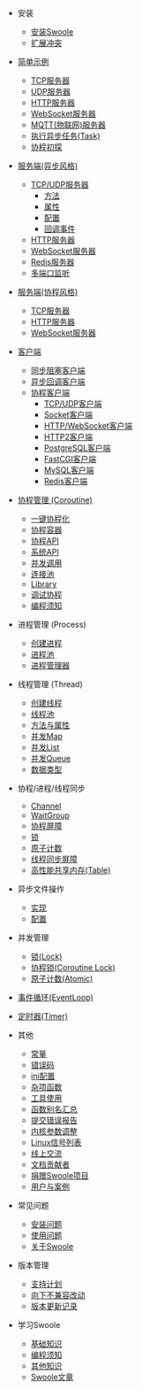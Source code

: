 * 安装
  * [安装Swoole](environment.md)
  * [扩展冲突](getting_started/extension.md)

* [简单示例](start/start_server.md)
  * [TCP服务器](start/start_tcp_server.md)
  * [UDP服务器](start/start_udp_server.md)
  * [HTTP服务器](start/start_http_server.md)
  * [WebSocket服务器](start/start_ws_server.md)
  * [MQTT(物联网)服务器](start/start_mqtt.md)
  * [执行异步任务(Task)](start/start_task.md)
  * [协程初探](start/coroutine.md)

* [服务端(异步风格)](server/init.md)
  * [TCP/UDP服务器](server/tcp_init.md)
    * [方法](server/methods.md)
    * [属性](server/properties.md)
    * [配置](server/setting.md)
    * [回调事件](server/events.md)
  * [HTTP服务器](http_server.md)
  * [WebSocket服务器](websocket_server.md)
  * [Redis服务器](redis_server.md)
  * [多端口监听](server/port.md)

* [服务端(协程风格)](server/co_init.md)
  * [TCP服务器](coroutine/server.md)
  * [HTTP服务器](coroutine/http_server.md)
  * [WebSocket服务器](coroutine/ws_server.md)

* [客户端](client_init.md)
  * [同步阻塞客户端](client.md)
  * [异步回调客户端](client_async.md)
  * [协程客户端](coroutine_client/init.md)
    * [TCP/UDP客户端](coroutine_client/client.md)
    * [Socket客户端](coroutine_client/socket.md)
    * [HTTP/WebSocket客户端](coroutine_client/http_client.md)
    * [HTTP2客户端](coroutine_client/http2_client.md)
    * [PostgreSQL客户端](coroutine_client/postgresql.md)
    * [FastCGI客户端](coroutine_client/fastcgi.md)
    * [MySQL客户端](coroutine_client/mysql.md)
    * [Redis客户端](coroutine_client/redis.md)

* [协程管理 (Coroutine)](coroutine.md)
  * [一键协程化](runtime.md)
  * [协程容器](coroutine/scheduler.md)
  * [协程API](coroutine/coroutine.md)
  * [系统API](coroutine/system.md)
  * [并发调用](coroutine/multi_call.md)
  * [连接池](coroutine/conn_pool.md)
  * [Library](library.md)
  * [调试协程](coroutine/gdb.md)
  * [编程须知](coroutine/notice.md)

* 进程管理 (Process)
  * [创建进程](process/process.md)
  * [进程池](process/process_pool.md)
  * [进程管理器](process/process_manager.md)

* 线程管理 (Thread)
  * [创建线程](thread/thread.md)
  * [线程池](thread/pool.md)
  * [方法与属性](thread/info)
  * [并发Map](thread/map.md)
  * [并发List](thread/arraylist.md)
  * [并发Queue](thread/queue.md)
  * [数据类型](thread/transfer.md)

* 协程/进程/线程同步
  * [Channel](coroutine/channel.md)
  * [WaitGroup](coroutine/wait_group.md)
  * [协程屏障](coroutine/barrier.md)
  * [锁](memory/lock.md)
  * [原子计数](memory/atomic.md)
  * [线程同步屏障](thread/barrier.md)
  * [高性能共享内存(Table)](memory/table.md)

* 异步文件操作
  * [实现](file/engine.md)
  * [配置](file/setting.md)

* 并发管理
  * [锁(Lock)](memory/lock.md)
  * [协程锁(Coroutine Lock)](memory/coroutine_lock.md)
  * [原子计数(Atomic)](memory/atomic.md)

* [事件循环(EventLoop)](event.md)
* [定时器(Timer)](timer.md)

* 其他
  * [常量](consts.md)
  * [错误码](other/errno.md)
  * [ini配置](other/config.md)
  * [杂项函数](functions.md)
  * [工具使用](other/tools.md)
  * [函数别名汇总](other/alias.md)
  * [提交错误报告](other/issue.md)
  * [内核参数调整](other/sysctl.md)
  * [Linux信号列表](other/signal.md)
  * [线上交流](other/discussion.md)
  * [文档贡献者](CONTRIBUTING.md)
  * [捐赠Swoole项目](other/donate.md)
  * [用户与案例](case.md)

* 常见问题
  * [安装问题](question/install.md)
  * [使用问题](question/use.md)
  * [关于Swoole](question/swoole.md)

* 版本管理
  * [支持计划](version/supported.md)
  * [向下不兼容改动](version/bc.md)
  * [版本更新记录](version/log.md)

* 学习Swoole
  * [基础知识](learn.md)
  * [编程须知](getting_started/notice.md)
  * [其他知识](learn_other.md)
  * [Swoole文章](blog_list.md)
